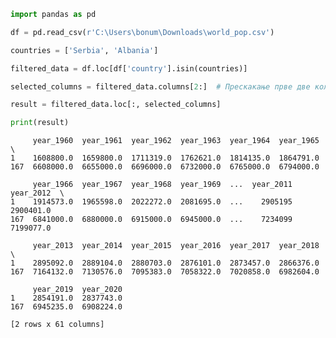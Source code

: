 ```python
import pandas as pd

df = pd.read_csv(r'C:\Users\bonum\Downloads\world_pop.csv')

countries = ['Serbia', 'Albania']

filtered_data = df.loc[df['country'].isin(countries)]

selected_columns = filtered_data.columns[2:]  # Прескакање прве две колоне (Unnamed: 0 и country)

result = filtered_data.loc[:, selected_columns]

print(result)
```

         year_1960  year_1961  year_1962  year_1963  year_1964  year_1965  \
    1    1608800.0  1659800.0  1711319.0  1762621.0  1814135.0  1864791.0   
    167  6608000.0  6655000.0  6696000.0  6732000.0  6765000.0  6794000.0   
    
         year_1966  year_1967  year_1968  year_1969  ...  year_2011  year_2012  \
    1    1914573.0  1965598.0  2022272.0  2081695.0  ...    2905195  2900401.0   
    167  6841000.0  6880000.0  6915000.0  6945000.0  ...    7234099  7199077.0   
    
         year_2013  year_2014  year_2015  year_2016  year_2017  year_2018  \
    1    2895092.0  2889104.0  2880703.0  2876101.0  2873457.0  2866376.0   
    167  7164132.0  7130576.0  7095383.0  7058322.0  7020858.0  6982604.0   
    
         year_2019  year_2020  
    1    2854191.0  2837743.0  
    167  6945235.0  6908224.0  
    
    [2 rows x 61 columns]
    


```python

```
